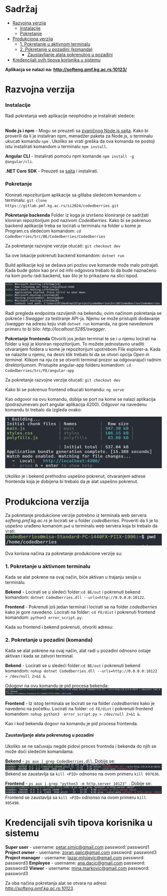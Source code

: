 <h1>Sadržaj</h1>


- [Razvojna verzija](#razvojna-verzija)
    - [Instalacije](#instalacije)
    - [Pokretanje](#pokretanje)
- [Produkciona verzija](#produkciona-verzija)
    - [1. Pokretanje u aktivnom terminalu](#1-pokretanje-u-aktivnom-terminalu)
    - [2. Pokretanje u pozadini (komanda)](#2-pokretanje-u-pozadini-komanda)
      - [Zaustavljanje alata pokrenutog u pozadini](#zaustavljanje-alata-pokrenutog-u-pozadini)
- [Kredencijali svih tipova korisnika u sistemu](#kredencijali)
    

**Aplikacja se nalazi na: http://softeng.pmf.kg.ac.rs:10123/**

# Razvojna verzija

### Instalacije
Radi pokretanja web aplikacije neophodno je instalirati sledeće:<br> <br> 

**Node.js i npm** - Mogu se preuzeti sa [zvaničnog Node.js sajta](https://nodejs.org/en). Kako bi proverili da li je instaliran npm, menadžer paketa za Node.js, u terminalu ukucati komandu `npm` . Ukoliko se vrati greška da ova komanda ne postoji istu instalirati komandom u terminalu `npm install`. 

**Angular CLI** - Instalirati pomoću npm komande `npm install -g @angular/cli`.

**.NET Core SDK** - Preuzeti sa [sajta](https://dotnet.microsoft.com/en-us/download) i instalirati.


### Pokretanje

Klonirati repoziturijum aplikacije sa gitlaba sledećom komandom u terminalu: 
`git clone https://gitlab.pmf.kg.ac.rs/si2024/codedberries.git`


**Pokretanje backenda**
Folder iz koga je izvršeno kloniranje će sadržati kloniran repozitorijum pod nazivom *Codedberries*. Kako bi se pokrenuo backend aplikacije treba se locirati u terminalu na folder u kome je Program.cs sledećom komandom: 
`cd Codedberries/Src/BE/Codedberries/Codedberries`

Za pokretanje razvojne verzije otucati:
`git checkout dev`


Sa ove lokacije pokrenuti backend komandom:
`dotnet run`

Build aplikacije koji se dešava pri pozivu ove komande može malo potrajati. Kada bude gotov kao prvi od info odgovora trebalo bi
 da bude naznačeno na kom portu radi backend, kao što je to prikazano na slici ispod.

![slika terminala psole komande *dotnent run*](images/dotnetRun.JPG)

Radi pregleda endpointa razvijenih na bekendu, ovim načinom pokretanja se pokreće i *Swagger* za testiranje API-ja. Njemu se može pristupiti dodavanje */swagger* na adresu koju vrati `dotnet run` komanda, na gore navedenom primeru to bi bilo: *http://localhost:5285/swagger*.

**Pokretanje frontenda**
Otvoriti jos jedan terminal te se i u njemu locirati na folder u koji je kloniran repozitorijum. 
To možete jednostavno uraditi otvaranjem foldera u kome je repozitorijum upotrebom File explorer-a. Kada se nalazite u njemu, na desni klik trebalo bi da se otvori opcija  *Open in terminal*. Klikom na nju će se otvoriti terminal prozor sa odgovarajući radnim direktorijumom.
Pristupite angular-app folderu komandom:
`cd Codedberries/Src/FE/angular-app`

Za pokretanje razvojne verzije otucati:
`git checkout dev`

Kako bi se pokrenuo frontend otkucati komandu:
`ng serve`

Kao odgovor na ovu komandu, dobija se port na kome se nalazi aplikacija (podrazumevani port angular aplikacija 4200). Odgovor na navedenu komandu bi trebalo da izgleda ovako:
    
![slika terminala psole komande *dotnent run*](images/ngServe.JPG)

Ukoliko je i bekend prethodno uspešno pokrenut, otvaranjem adrese frontenda koja je dobijena bi trebalo da je alat uspešno pokrenut.

<!---------------------------------------------------------------------------------------------------------------------->

# Produkciona verzija

Za pokretanje produkcione verzije potrebno iz terminala web servera *softeng.pmf.kg.ac.rs* je locirati se u folder *codedberries*. Proveriti da li je to uspešno urađeno komanom `pwd` u terminalu web servera koja bi trebalo da vrati:
![pwd](images/pwd.JPG)

Dva korisna načina za pokretanje produkcione verzije su:

### 1. Pokretanje u aktivnom terminalu

Kada se alat pokrene na ovaj način, biće aktivan u trajanju sesije u terminalu.

**Bekend** - Locirati se u sledeći folder:`cd BE/out` i pokrenuti bekend komandom: `dotnet Codedberries.dll --urls=http://0.0.0.0:10122`.

**Frontend** - Pokrenuti još jedan terminal i locirati se na folder *codedberries* kako je gore navedeno. Locirati na folder: `cd FE/dist` i pokrenuti frontend komandom: `python3 error_script.py`.

Kada su frontend i bekend pokrenuti, otvoriti adresu: 
    
### 2. Pokretanje u pozadini (komanda)
Kada se alat pokrene na ovaj način, alat radi u pozadini odnosno ostaje aktivan i kada se zatvori terminal. 

**Bekend** - Locirati se u sledeći folder:`cd BE/out` i pokrenuti bekend komandom:
 `nohup dotnet Codedberries.dll --urls=http://0.0.0.0:10122  > /dev/null 2>&1 &`. 
 
 Odogovr na ovu komandu je pid procesa bekenda:
 ![pid pokrenutog bekenda](images/detachedBE.JPG)

**Frontend** - Iz istog terminala se locirati se na folder *codedberries* kako je navedeno na početku. Locirati na folder: `cd FE/dist` i pokrenuti frontend komandom: 
`nohup python3  error_script.py > /dev/null 2>&1 &`.

Kao i kod bekenda dogovr na komandu je pid procesa frontenda.

#### Zaustavljanje alata pokrenutog u pozadini
Ukoliko se ne sačuvaju negde pidovi proces frontnda i bekenda do njih se može doći sledećim komandama:


**Bekend** - `ps aux | grep Codedberries.dll`. Dobije se:
 ![pid pokrenutog bekenda](images/killBE.JPG)
 Bekend se zaustavlja  sa `kill <PID>` odnonso na ovom primeru `kill 997636`.

 **Frontend** - `ps aux | grep "python3 -m http.server 10123"
`. Dobije se:
 ![pid pokrenutog frontenda](images/killFe.JPG)
 Frontend se zaustavlja sa `kill <PID>` odnonso na ovom primeru `kill 995490`.


# Kredencijali svih tipova korisnika u sistemu

**Super user** - username: petar.simic@gmail.com  password: password1
**Project owner**  - username: zoran.gajic@gmail.com  password: password3
**Project manager**  - username: lazar.milojevic@gmail.com  password: password3
**Employee**  - username: ana.dacic@gmail.com password: password3
**Viewer**  - username: mina.markovic@gmail.com password: password3






 Za oba načina pokretanja alat se otvara na adresi: *http://softeng.pmf.kg.ac.rs:10123*.
